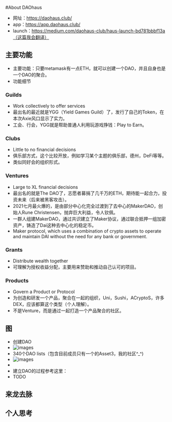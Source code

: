 #About DAOhaus
+ 网址：https://daohaus.club/
+ app：https://app.daohaus.club/
+ launch：https://medium.com/daohaus-club/haus-launch-bd781bbbf13a（这篇我会翻译）
## 主要功能
+ 主要功能：只要metamask有一点ETH，就可以创建一个DAO，并且自身也是一个DAO的聚合。
+ 功能细节
### Guilds
+ Work collectively to offer services
+ 最出名的最近就是YGG（Yield Games Guild）了，发行了自己的Token，在本次Axie风口显示了实力。
+ 工会、行会，YGG就是帮助普通人利用玩游戏挣钱：Play to Earn。

### Clubs
+ Little to no financial decisions
+ 俱乐部方式，这个比较开放，例如学习某个主题的俱乐部，德州，DeFi等等。
+ 类似同好会的组织形式。

### Ventures
+ Large to XL financial decisions
+ 最出名的就是The DAO了，志愿者募捐了几千万的ETH，期待能一起合力，投资未来（后来被黑客攻击）。
+ 2021七月最火爆的，是由部分中心化完全过渡到了去中心的MakerDAO，创始人Rune Christensen，抛弃巨大利益，令人钦佩。
+ 一群人组建MakerDAO，通过共识建立了Maker协议，通过联合抵押一组加密资产，铸造了Dai这种去中心化的稳定币。
+ Maker protocol, which uses a combination of crypto assets to operate and maintain DAI without the need for any bank or government. 


### Grants
+ Distribute wealth together
+ 可理解为授权收益分配，主要用来赞助和推动自己认可的项目。

### Products
+ Govern a Product or Protocol
+ 为创造和研发一个产品，聚合在一起的组织，Uni，Sushi，ACryptoS，许多DEX，应该都算这个类型（个人理解）。
+ 不是Venture，而是通过一起打造一个产品聚合的社区。
## 图
+ 创建DAO
+ ![images](https://www.asset3.org/images/oss/daohaus-summon.png)
+ 340个DAO lists（包含目前成员只有一个的Asset3，我的社区^_^)
+ ![images](https://www.asset3.org/images/oss/daohaus-dao-list.png)
+ 
+ 建立DAO的过程参考这里：
+ TODO
## 来龙去脉
## 个人思考
